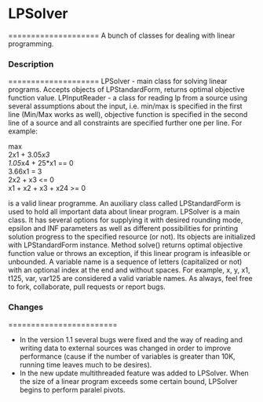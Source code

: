 # LPSolver
====================
A bunch of classes for dealing with linear programming.

### Description
====================
LPSolver - main class for solving linear programs. Accepts objects of LPStandardForm, returns optimal objective function value.
LPInputReader - a class for reading lp from a source using several assumptions about the input,
i.e. min/max is specified in the first line (Min/Max works as well), objective function is specified in the second
line of a source and all constraints are specified further one per line. For example:

max  
2x1 + 3.05*x3  
1.05*x4 + 25*x1 == 0  
3.66x1 = 3  
2x2 + x3 <= 0  
x1 + x2 + x3 + x24 >= 0  

is a valid linear programme.
An auxiliary class called LPStandardForm is used to hold all important data about linear program.
LPSolver is a main class. It has several options for supplying it with desired rounding mode, epsilon and INF
parameters as well as different possibilities for printing solution progress to the specified resource (or not).
Its objects are initialized with LPStandardForm instance. Method solve() returns optimal objective function value or
throws an exception, if this linear program is infeasible or unbounded.
A variable name is a sequence of letters (capitalized or not) with an optional index at the end and without spaces.
For example, x, y, x1, t125, var, var125 are considered a valid variable names.
As always, feel free to fork, collaborate, pull requests or report bugs.

### Changes
========================
* In the version 1.1 several bugs were fixed and the way of reading and writing data to external sources
was changed in order to improve performance (cause if the number of variables is greater than 10K, running time leaves much to
be desires).
* In the new update multithreaded feature was added to LPSolver. When the size of a linear program exceeds some certain bound, LPSolver begins to perform paralel pivots. 


